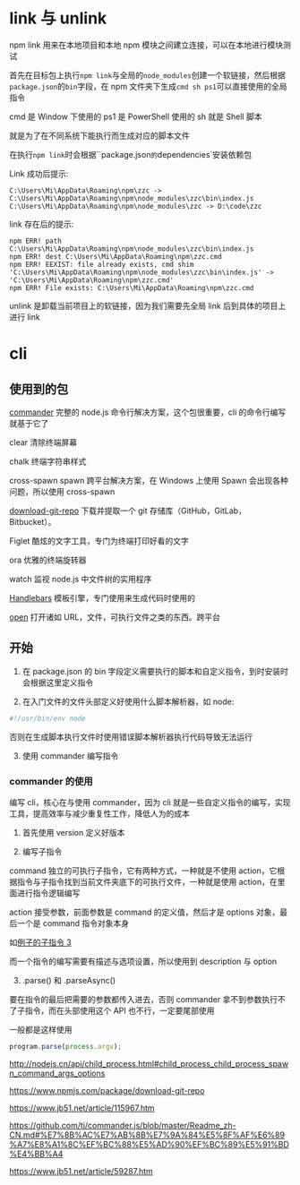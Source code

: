 # link 与 unlink

npm link 用来在本地项目和本地 npm 模块之间建立连接，可以在本地进行模块测试

首先在目标包上执行`npm link`与全局的`node_modules`创建一个软链接，然后根据`package.json`的`bin`字段，在 npm 文件夹下生成`cmd sh ps1`可以直接使用的全局指令

cmd 是 Window 下使用的
ps1 是 PowerShell 使用的
sh 就是 Shell 脚本

就是为了在不同系统下能执行而生成对应的脚本文件

在执行`npm link`时会根据``package.json`的`dependencies`安装依赖包

Link 成功后提示:

```
C:\Users\Mi\AppData\Roaming\npm\zzc -> C:\Users\Mi\AppData\Roaming\npm\node_modules\zzc\bin\index.js
C:\Users\Mi\AppData\Roaming\npm\node_modules\zzc -> D:\code\zzc

```

link 存在后的提示:

```
npm ERR! path C:\Users\Mi\AppData\Roaming\npm\node_modules\zzc\bin\index.js
npm ERR! dest C:\Users\Mi\AppData\Roaming\npm\zzc.cmd
npm ERR! EEXIST: file already exists, cmd shim 'C:\Users\Mi\AppData\Roaming\npm\node_modules\zzc\bin\index.js' -> 'C:\Users\Mi\AppData\Roaming\npm\zzc.cmd'
npm ERR! File exists: C:\Users\Mi\AppData\Roaming\npm\zzc.cmd
```

unlink 是卸载当前项目上的软链接，因为我们需要先全局 link 后到具体的项目上进行 link

# cli

## 使用到的包

[commander](https://github.com/tj/commander.js/blob/master/Readme_zh-CN.md) 完整的 node.js 命令行解决方案，这个包很重要，cli 的命令行编写就基于它了

clear 清除终端屏幕

chalk 终端字符串样式

cross-spawn spawn 跨平台解决方案，在 Windows 上使用 Spawn 会出现各种问题，所以使用 cross-spawn

[download-git-repo](https://www.npmjs.com/package/download-git-repo) 下载并提取一个 git 存储库（GitHub，GitLab，Bitbucket）。

Figlet 酷炫的文字工具，专门为终端打印好看的文字

ora 优雅的终端旋转器

watch 监视 node.js 中文件树的实用程序

[Handlebars](https://www.npmjs.com/package/handlebars) 模板引擎，专门使用来生成代码时使用的

[open](https://www.npmjs.com/package/open) 打开诸如 URL，文件，可执行文件之类的东西。跨平台

## 开始

1. 在 package.json 的 bin 字段定义需要执行的脚本和自定义指令，到时安装时会根据这里定义指令

2. 在入门文件的文件头部定义好使用什么脚本解析器，如 node:

```bash
#!/usr/bin/env node
```

否则在生成脚本执行文件时使用错误脚本解析器执行代码导致无法运行

3. 使用 commander 编写指令

### commander 的使用

编写 cli，核心在与使用 commander，因为 cli 就是一些自定义指令的编写，实现工具，提高效率与减少重复性工作，降低人为的成本

1. 首先使用 version 定义好版本

2. 编写子指令

command 独立的可执行子指令，它有两种方式，一种就是不使用 action，它根据指令与子指令找到当前文件夹底下的可执行文件，一种就是使用 action，在里面进行指令逻辑编写

action 接受参数，前面参数是 command 的定义值，然后才是 options 对象，最后一个是 command 指令对象本身

如[例子的子指令 3](./bin/index.js)

而一个指令的编写需要有描述与选项设置，所以使用到 description 与 option

3. .parse() 和 .parseAsync()

要在指令的最后把需要的参数都传入进去，否则 commander 拿不到参数执行不了子指令，而在头部使用这个 API 也不行，一定要尾部使用

一般都是这样使用

```js
program.parse(process.argv);
```

http://nodejs.cn/api/child_process.html#child_process_child_process_spawn_command_args_options

https://www.npmjs.com/package/download-git-repo

https://www.jb51.net/article/115967.htm

https://github.com/tj/commander.js/blob/master/Readme_zh-CN.md#%E7%8B%AC%E7%AB%8B%E7%9A%84%E5%8F%AF%E6%89%A7%E8%A1%8C%EF%BC%88%E5%AD%90%EF%BC%89%E5%91%BD%E4%BB%A4

https://www.jb51.net/article/59287.htm
